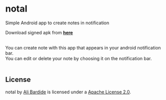 notal
=================

Simple Android app to create notes in notification

Download signed apk from [**here**](https://github.com/alibardide5124/notal/releases/tag/v1.0.2)
<br/>
<br/>


You can create note with this app that appears in your android notification bar. <br/>
You can edit or delete your note by choosing it on the notification bar.
<br/>
<br/>

License
-----

notal by [Ali Bardide](https://github.com/alibardide5124) is licensed under a [Apache License 2.0](http://www.apache.org/licenses/LICENSE-2.0).
